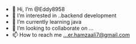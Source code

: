 - 👋 Hi, I’m @Eddy8958
- 👀 I’m interested in ..backend development
- 🌱 I’m currently learning java
- 💞️ I’m looking to collaborate on ...
- 📫 How to reach me ...er.hamzaali7@gmail.com

<!---
Eddy8958/Eddy8958 is a ✨ special ✨ repository because its `README.md` (this file) appears on your GitHub profile.
You can click the Preview link to take a look at your changes.
--->
